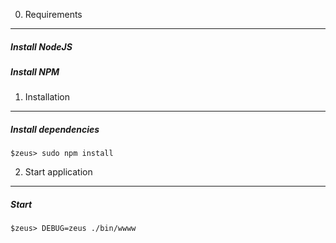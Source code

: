 0) Requirements
----------------------

##### Install NodeJS
##### Install NPM

1) Installation
----------------------

##### Install dependencies

	$zeus> sudo npm install

2) Start application
----------------------

##### Start

	$zeus> DEBUG=zeus ./bin/wwww
